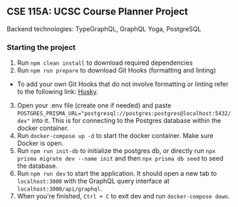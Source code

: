 ## CSE 115A: UCSC Course Planner Project

Backend technologies: TypeGraphQL, GraphQL Yoga, PostgreSQL

### Starting the project

1. Run `npm clean install` to download required dependencies
2. Run `npm run prepare` to download Git Hooks (formatting and linting)

- To add your own Git Hooks that do not involve formatting or linting refer to the following link: [Husky](https://typicode.github.io/husky/).

3. Open your .env file (create one if needed) and paste `POSTGRES_PRISMA_URL="postgresql://postgres:postgres@localhost:5432/dev"` into it. This is for connecting to the Postgres database within the docker container.
4. Run `docker-compose up -d` to start the docker container. Make sure Docker is open.
5. Run `npm run init-db` to initialize the postgres db, or directly run `npx prisma migrate dev --name init` and then `npx prisma db seed` to seed the database.
6. Run `npm run dev` to start the application. It should open a new tab to `localhost:3000` with the GraphQL query interface at `localhost:3000/api/graphql`.
7. When you're finished, `Ctrl + C` to exit dev and run `docker-compose down`.
